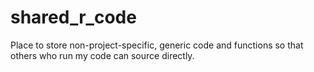 # shared_r_code
Place to store non-project-specific, generic code and functions so that others who run my code can source directly.
